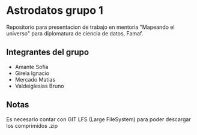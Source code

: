 # Astrodatos grupo 1

Repositorio para presentacion de trabajo en mentoria "Mapeando el universo" para diplomatura de ciencia de datos, Famaf.

## Integrantes del grupo
* Amante Sofia
* Girela Ignacio
* Mercado Matias
* Valdeiglesias Bruno

## Notas

Es necesario contar con GIT LFS (Large FileSystem) para poder descargar los comprimidos .zip